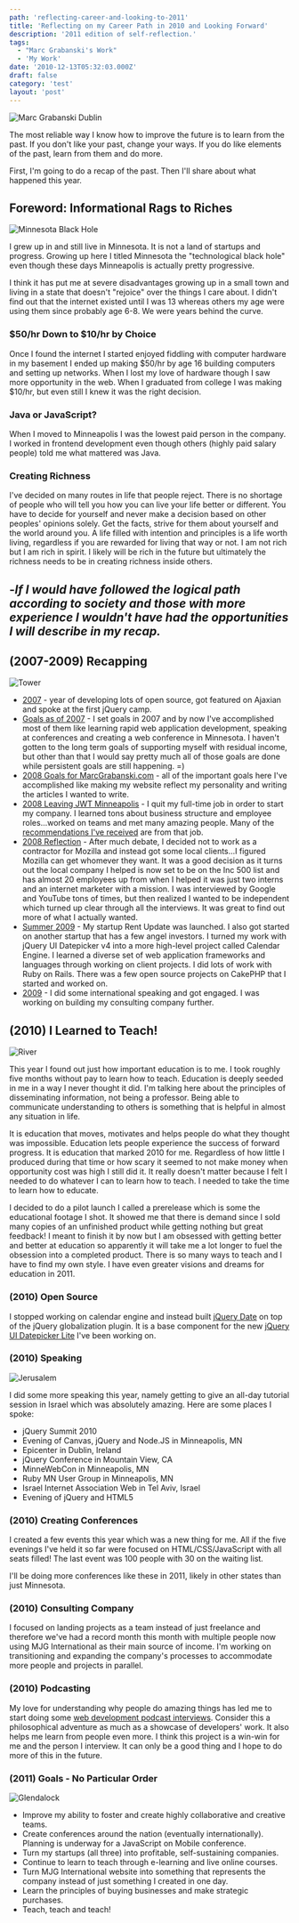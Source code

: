 ```yaml
---
path: 'reflecting-career-and-looking-to-2011'
title: 'Reflecting on my Career Path in 2010 and Looking Forward'
description: '2011 edition of self-reflection.'
tags:
  - "Marc Grabanski's Work"
  - 'My Work'
date: '2010-12-13T05:32:03.000Z'
draft: false
category: 'test'
layout: 'post'
---
```


![Marc Grabanski Dublin](http://marcgrabanski.com/img/dublin_street.jpg)

The most reliable way I know how to improve the future is to learn from the past. If you don't like your past, change your ways. If you do like elements of the past, learn from them and do more.

First, I'm going to do a recap of the past. Then I'll share about what happened this year.

## Foreword: Informational Rags to Riches

![Minnesota Black Hole](http://marcgrabanski.com/img/minnesota-black-hole.jpg)

I grew up in and still live in Minnesota. It is not a land of startups and progress. Growing up here I titled Minnesota the "technological black hole" even though these days Minneapolis is actually pretty progressive.

I think it has put me at severe disadvantages growing up in a small town and living in a state that doesn't "rejoice" over the things I care about. I didn't find out that the internet existed until I was 13 whereas others my age were using them since probably age 6-8. We were years behind the curve.

### $50/hr Down to $10/hr by Choice

Once I found the internet I started enjoyed fiddling with computer hardware in my basement I ended up making $50/hr by age 16 building computers and setting up networks. When I lost my love of hardware though I saw more opportunity in the web. When I graduated from college I was making $10/hr, but even still I knew it was the right decision.

### Java or JavaScript?

When I moved to Minneapolis I was the lowest paid person in the company. I worked in frontend development even though others (highly paid salary people) told me what mattered was Java.

### Creating Richness

I've decided on many routes in life that people reject. There is no shortage of people who will tell you how you can live your life better or different. You have to decide for yourself and never make a decision based on other peoples' opinions solely. Get the facts, strive for them about yourself and the world around you. A life filled with intention and principles is a life worth living, regardless if you are rewarded for living that way or not. I am not rich but I am rich in spirit. I likely will be rich in the future but ultimately the richness needs to be in creating richness inside others.


-_If I would have followed the logical path according to society and those with more experience I wouldn't have had the opportunities I will describe in my recap._
-

## (2007-2009) Recapping

![Tower](http://marcgrabanski.com/img/tower.jpg)

- [2007](/2007-was-an-incredible-year) - year of developing lots of open source, got featured on Ajaxian and spoke at the first jQuery camp.
- [Goals as of 2007](/career-goals-as-of-august-2007) - I set goals in 2007 and by now I've accomplished most of them like learning rapid web application development, speaking at conferences and creating a web conference in Minnesota. I haven't gotten to the long term goals of supporting myself with residual income, but other than that I would say pretty much all of those goals are done while persistent goals are still happening. =)
- [2008 Goals for MarcGrabanski.com](/2008-plans-for-marcgrabanski-com) - all of the important goals here I've accomplished like making my website reflect my personality and writing the articles I wanted to write.
- [2008 Leaving JWT Minneapolis](/rmg-connect-minneapolis) - I quit my full-time job in order to start my company. I learned tons about business structure and employee roles...worked on teams and met many amazing people. Many of the [recommendations I've received](http://www.linkedin.com/in/1marc) are from that job.
- [2008 Reflection](/acheiving-freedoms-in-2008) - After much debate, I decided not to work as a contractor for Mozilla and instead got some local clients...I figured Mozilla can get whomever they want. It was a good decision as it turns out the local company I helped is now set to be on the Inc 500 list and has almost 20 employees up from when I helped it was just two interns and an internet marketer with a mission. I was interviewed by Google and YouTube tons of times, but then realized I wanted to be independent which turned up clear through all the interviews. It was great to find out more of what I actually wanted.
- [Summer 2009](/marc-grabanski-summer-2009) - My startup Rent Update was launched. I also got started on another startup that has a few angel investors. I turned my work with jQuery UI Datepicker v4 into a more high-level project called Calendar Engine. I learned a diverse set of web application frameworks and languages through working on client projects. I did lots of work with Ruby on Rails. There was a few open source projects on CakePHP that I started and worked on.
- [2009](/2009-in-retrospect) - I did some international speaking and got engaged. I was working on building my consulting company further.

## (2010) I Learned to Teach!

![River](http://marcgrabanski.com/img/river.jpg)

This year I found out just how important education is to me. I took roughly five months without pay to learn how to teach. Education is deeply seeded in me in a way I never thought it did. I'm talking here about the principles of disseminating information, not being a professor. Being able to communicate understanding to others is something that is helpful in almost any situation in life.

It is education that moves, motivates and helps people do what they thought was impossible. Education lets people experience the success of forward progress. It is education that marked 2010 for me. Regardless of how little I produced during that time or how scary it seemed to not make money when opportunity cost was high I still did it. It really doesn't matter because I felt I needed to do whatever I can to learn how to teach. I needed to take the time to learn how to educate.

I decided to do a pilot launch I called a prerelease which is some the educational footage I shot. It showed me that there is demand since I sold many copies of an unfinished product while getting nothing but great feedback! I meant to finish it by now but I am obsessed with getting better and better at education so apparently it will take me a lot longer to fuel the obsession into a completed product. There is so many ways to teach and I have to find my own style. I have even greater visions and dreams for education in 2011.

### (2010) Open Source

I stopped working on calendar engine and instead built [jQuery Date](/jquery-date-plugin) on top of the jQuery globalization plugin. It is a base component for the new [jQuery UI Datepicker Lite](https://github.com/1Marc/jquery-ui-datepicker-lite) I've been working on.

### (2010) Speaking

![Jerusalem](http://marcgrabanski.com/img/jerusalem.jpg)

I did some more speaking this year, namely getting to give an all-day tutorial session in Israel which was absolutely amazing. Here are some places I spoke:

- jQuery Summit 2010
- Evening of Canvas, jQuery and Node.JS in Minneapolis, MN
- Epicenter in Dublin, Ireland
- jQuery Conference in Mountain View, CA
- MinneWebCon in Minneapolis, MN
- Ruby MN User Group in Minneapolis, MN
- Israel Internet Association Web in Tel Aviv, Israel
- Evening of jQuery and HTML5

### (2010) Creating Conferences

I created a few events this year which was a new thing for me. All if the five evenings I've held it so far were focused on HTML/CSS/JavaScript with all seats filled! The last event was 100 people with 30 on the waiting list.

I'll be doing more conferences like these in 2011, likely in other states than just Minnesota.

### (2010) Consulting Company

I focused on landing projects as a team instead of just freelance and therefore we've had a record month this month with multiple people now using MJG International as their main source of income. I'm working on transitioning and expanding the company's processes to accommodate more people and projects in parallel.

### (2010) Podcasting

My love for understanding why people do amazing things has led me to start doing some [web development podcast interviews](http://openwebdevelopers.com/). Consider this a philosophical adventure as much as a showcase of developers' work. It also helps me learn from people even more. I think this project is a win-win for me and the person I interview. It can only be a good thing and I hope to do more of this in the future.

### (2011) Goals - No Particular Order

![Glendalock](http://marcgrabanski.com/img/marc_glendalock.jpg)

- Improve my ability to foster and create highly collaborative and creative teams.
- Create conferences around the nation (eventually internationally). Planning is underway for a JavaScript on Mobile conference.
- Turn my startups (all three) into profitable, self-sustaining companies.
- Continue to learn to teach through e-learning and live online courses.
- Turn MJG International website into something that represents the company instead of just something I created in one day.
- Learn the principles of buying businesses and make strategic purchases.
- Teach, teach and teach!
